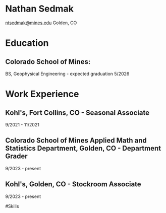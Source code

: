 # Nathan Sedmak
ntsedmak@mines.edu
Golden, CO

# Education
## Colorado School of Mines:
BS, Geophysical Engineering - expected graduation 5/2026

# Work Experience
## Kohl's, Fort Collins, CO - Seasonal Associate
9/2021 - 11/2021

## Colorado School of Mines Applied Math and Statistics Department, Golden, CO - Department Grader
9/2023 - present

## Kohl's, Golden, CO - Stockroom Associate
9/2023 - present

#Skills
